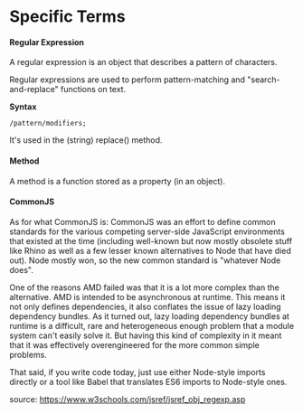 # Specific Terms

#### Regular Expression

A regular expression is an object that describes a pattern of characters.

Regular expressions are used to perform pattern-matching and "search-and-replace" functions on text.

**Syntax**

`/pattern/modifiers;`

It's used in the (string) replace() method.

#### Method

A method is a function stored as a property (in an object).

#### CommonJS
As for what CommonJS is: CommonJS was an effort to define common standards for the various competing server-side JavaScript environments that existed at the time (including well-known but now mostly obsolete stuff like Rhino as well as a few lesser known alternatives to Node that have died out). Node mostly won, so the new common standard is "whatever Node does".

One of the reasons AMD failed was that it is a lot more complex than the alternative. AMD is intended to be asynchronous at runtime. This means it not only defines dependencies, it also conflates the issue of lazy loading dependency bundles. As it turned out, lazy loading dependency bundles at runtime is a difficult, rare and heterogeneous enough problem that a module system can't easily solve it. But having this kind of complexity in it meant that it was effectively overengineered for the more common simple problems.

That said, if you write code today, just use either Node-style imports directly or a tool like Babel that translates ES6 imports to Node-style ones.

source: https://www.w3schools.com/jsref/jsref_obj_regexp.asp